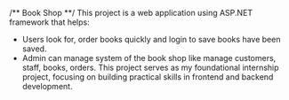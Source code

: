 /** Book Shop **/
This project is a web application using ASP.NET framework that helps:
- Users look for, order books quickly and login to save books have been saved.
- Admin can manage system of the book shop like manage customers, staff, books, orders.
This project serves as my foundational internship project, focusing on building practical skills in frontend and backend development.
